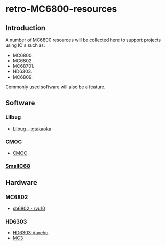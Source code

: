 # retro-MC6800-resources

## Introduction

A number of MC6800 resources will be collected here to support projects using IC's such as:

* MC6800.
* MC6802.
* MC68701.
* HD6303.
* MC6809.

Commonly used software will also be a feature.

## Software

### Lilbug
* [Lilbug - tgtakaoka](https://github.com/tgtakaoka/LILbug)

### CMOC
* [CMOC](http://perso.b2b2c.ca/~sarrazip/dev/cmoc.html)

### [SmallC68](https://github.com/linuxha/SmallC68)


## Hardware

### MC6802

* [sb6802 - ryu10](https://github.com/ryu10/sbc6802)

### HD6303

* [HD6303-daveho](https://github.com/daveho/hd6303)
* [MC3](http://www.waveguide.se/?article=mc3-a-diy-8-bit-computer)


